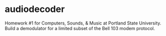 # audiodecoder
Homework #1 for Computers, Sounds, & Music at Portland State University.
Build a demodulator for a limited subset of the Bell 103 modem protocol.

